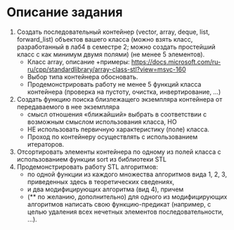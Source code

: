 # Описание задания

1. Создать последовательный контейнер (vector, array, deque, list, forward_list) объектов вашего
   класса (можно взять класс, разработанный в лаб4 в семестре 2; можно создать простейший
   класс с как минимум двумя полями) (не менее 5 элементов).
   - Класс array, описание +примеры: https://docs.microsoft.com/ru-ru/cpp/standardlibrary/array-class-stl?view=msvc-160
   - Выбор типа контейнера обосновать.
   - Продемонстрировать работу не менее 5 функций класса контейнера (проверка на пустоту,
     очистка, инвертирование, …)
2. Создать функцию поиска близлежащего экземпляра контейнера от передаваемого в нее
   экземпляра
   - смысл отношения «ближайший» выбрать в соответствии с возможным смыслом
     использования класса, НО
   - НЕ использовать первичную характеристику (поле) класса.
   - Проход по контейнеру осуществлять с использованием итераторов.
3. Отсортировать элементы контейнера по одному из полей класса с использованием функции
   sort из библиотеки STL
4. Продемонстрировать работу STL алгоритмов:
   - по одной функции из каждого множества алгоритмов вида 1, 2, 3, приведенных здесь в
     теоретических сведениях,
   - и два модифицирующих алгоритма (вид 4), причем
   - (\*\* по желанию, дополнительно) для одного из модифицирующих алгоритмов написать
     свою функцию-предикат (например, с целью удаления всех нечетных элементов
     последовательности, ...).
